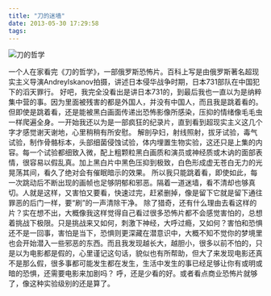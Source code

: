```yaml
---
title: "刀的迷墙"
date: 2013-05-30 17:29:58
tags:
---
```


![](../../../images/2013/p10165472371.jpg "刀的哲学") 

一个人在家看完《刀的哲学》，一部俄罗斯恐怖片。百科上写是由俄罗斯著名超现实主义导演AndreyIskanov拍摄，讲述日本侵华战争时期，日本731部队在中国犯下的滔天罪行。 好吧，我完全没看出是讲日本731的，到最后我也一直以为是纳粹集中营的事。因为里面被残害的都是外国人，并没有中国人，而且我是跳着看的。但即使是跳着看，还是能被黑白画面传递出恐怖影像所感染，压抑的情绪像毛毛虫一样爬遍全身。一开始我还以为是一部疯狂的纪录片，直到看到超现实主义这几个字才感觉谢天谢地，心里稍稍有所安慰。 解剖孕妇，射线照射，拔牙试验，毒气试验，制作骨骼标本，头部细菌侵蚀试验，体内埋置生物实验，这还只是上集的内容。每一个试验都细致入微，配上粗颗粒黑白画质和演员或神经质或木讷的面部表情，很容易以假乱真。加上黑白片中黑色压抑到极致，白色形成虚无苍白无力的光晃荡其间，看久了绝对会有催眠暗示的效果。 所以我只能跳着看，即使如此，每一次跳动后不断出现的画帧也足够阴郁和邪恶。隔着一道迷墙，看不清却也够真切。人就是这样，又害怕又要看，快速过完，赶紧删掉，像是留下它就是留下通往罪恶的后门一样，要“刷”的一声清除干净。 除了猎奇，还有什么理由去看这样的片？实在想不出，大概像我这样觉得自己看过很多恐怖片都不会感觉害怕的，总想着挑战下极限。只是挑战来又如何，刺激下神经，大呼过瘾，又如何？害怕和恐惧还不是一回事，害怕是当下，恐惧则更深藏在潜意识中，大概不知不觉你的梦境里也会开始潜入一些邪恶的东西。而且我发现越长大，越胆小，很多以前不怕的，只是以为电影都是假的，心里谨记这句话，貌似也有所帮助，但大了来发现电影还真不是那么假，很多事都可能发生都在发生，生活中发生的事已经足够让你有或明或暗的恐惧，还需要电影来加剧吗？ 呼，还是少看的好。或者看点商业恐怖片就够了，像这种实验级别的还是算了。